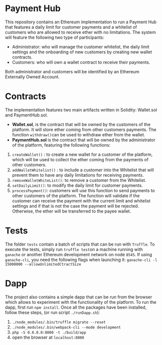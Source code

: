 # Payment Hub

This repository contains an Ethereum implementation to run a Payment Hub that features a daily limit for customer payments and a whitelist of customers who are allowed to receive ether with no limitations.
The system will feature the following two type of participants:

 - Administrator: who will manage the customer whitelist, the daily limit settings and the onboarding of new customers by creating new wallet contracts.
 - Customers: who will own a wallet contract to receive their payments.

Both administrator and customers will be identified by an Ethereum Externally Owned Account.

# Contracts
The implementation features two main artifacts written in Solidity: Wallet.sol and PaymentHub.sol. 

 - **Wallet.sol**, is the contract that will be owned by the customers of the platform. It will store ether coming from other customers payments. The function `withdraw()`can be used to withdraw ether from the wallet. 
 - **PaymentHub.sol** is the contract that will be owned by the administrator of the platform, featuring the following functions:
 
 1. `createWallet()` : to create a new wallet for a customer of the platform, which will be used to collect the ether coming from the payments of other customers.
 2. `addWalletWhitelist()` : to include a customer into the Whitelist that will prevent them to have any daily limitations for receiving payments.
 3. `removeWalletWhiteList()`: to remove a customer from the Whitelist.
 4. `setDailyLimit()`: to modify the daily limit for customer payments.
 5. `processPayment()`: customers will use this function to send payments to other customers of the platform. The function will validate if the customer can receive the payment with the current limit and whitelist settings and if that is not the case the payment will be rejected. Otherwise, the ether will be transferred to the payee wallet.
 
# Tests

The folder `tests` contain a batch of scripts that can be run with `Truffle`. 
To execute the tests, simply run `truffle test`on a machine running with `ganache` or another Ethereum development network on node `8545`.
If using `ganache-cli`, you need the following flags when launching it: `ganache-cli -l 15000000 --allowUnlimitedCtractSize`

# Dapp

The project also contains a  simple dapp that can be run from the browser which allows to experiment with the functionality of the platform.
To run the dapp, first run `npm install`.
Once all the packages have been installed, follow these steps, (or run script `./runDapp.sh`):

 1. `./node_modules/.bin/truffle migrate --reset`
 2. `./node_modules/.bin/webpack-cli --mode development`
 3. `php -S 0.0.0.0:8000 -t ./build/app`
 4. open the browser at `localhost:8000`


